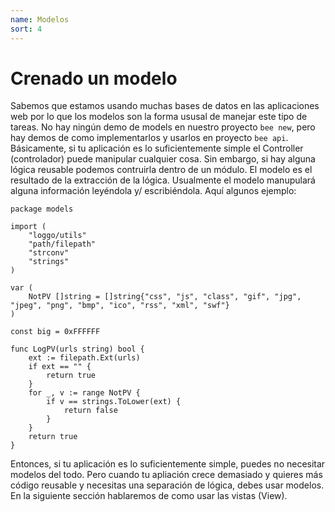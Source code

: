 ```yaml
---
name: Modelos
sort: 4
---
```


# Crenado un modelo

Sabemos que estamos usando muchas bases de datos en las aplicaciones web por lo que los modelos
son la forma ususal de manejar este tipo de tareas. No hay ningún demo de models en nuestro
proyecto `bee new`, pero hay demos de como implementarlos y usarlos en proyecto `bee api`.
Básicamente, si tu aplicación es lo suficientemente simple el Controller (controlador) puede
manipular cualquier cosa. Sin embargo, si hay alguna lógica reusable podemos contruirla dentro
de un módulo. El modelo es el resultado de la extracción de la lógica. Usualmente el modelo
manupulará alguna información leyéndola y/ escribiéndola. Aquí algunos ejemplo:

```
package models

import (
	"loggo/utils"
	"path/filepath"
	"strconv"
	"strings"
)

var (
	NotPV []string = []string{"css", "js", "class", "gif", "jpg", "jpeg", "png", "bmp", "ico", "rss", "xml", "swf"}
)

const big = 0xFFFFFF

func LogPV(urls string) bool {
	ext := filepath.Ext(urls)
	if ext == "" {
		return true
	}
	for _, v := range NotPV {
		if v == strings.ToLower(ext) {
			return false
		}
	}
	return true
}
```

Entonces, si tu aplicación es lo suficientemente simple, puedes no necesitar modelos del todo.
Pero cuando tu apliación crece demasiado y quieres más código reusable y necesitas una
separación de lógica, debes usar modelos. En la siguiente sección hablaremos de como usar las
vistas (View).
